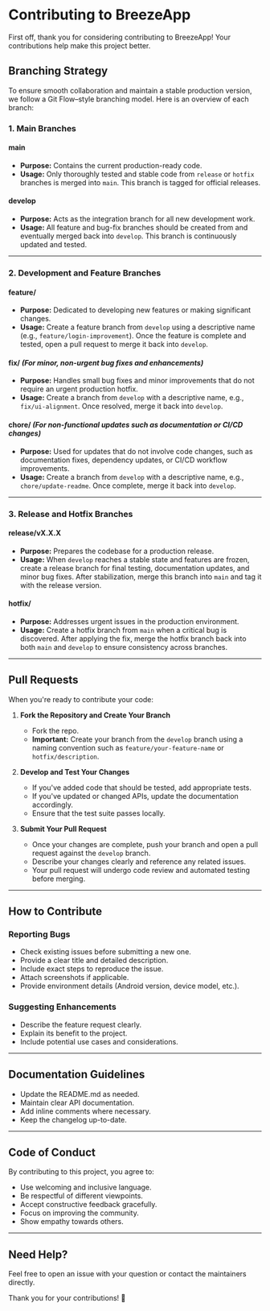 # Contributing to BreezeApp

First off, thank you for considering contributing to BreezeApp! Your contributions help make this project better.


## Branching Strategy

To ensure smooth collaboration and maintain a stable production version, we follow a Git Flow–style branching model. Here is an overview of each branch:

### 1. **Main Branches**

#### **main**
- **Purpose:** Contains the current production-ready code.
- **Usage:** Only thoroughly tested and stable code from `release` or `hotfix` branches is merged into `main`. This branch is tagged for official releases.

#### **develop**
- **Purpose:** Acts as the integration branch for all new development work.
- **Usage:** All feature and bug-fix branches should be created from and eventually merged back into `develop`. This branch is continuously updated and tested.

---

### 2. **Development and Feature Branches**

#### **feature/<description>**
- **Purpose:** Dedicated to developing new features or making significant changes.
- **Usage:** Create a feature branch from `develop` using a descriptive name (e.g., `feature/login-improvement`). Once the feature is complete and tested, open a pull request to merge it back into `develop`.

#### **fix/<description>** *(For minor, non-urgent bug fixes and enhancements)*
- **Purpose:** Handles small bug fixes and minor improvements that do not require an urgent production hotfix.
- **Usage:** Create a branch from `develop` with a descriptive name, e.g., `fix/ui-alignment`. Once resolved, merge it back into `develop`.

#### **chore/<description>** *(For non-functional updates such as documentation or CI/CD changes)*
- **Purpose:** Used for updates that do not involve code changes, such as documentation fixes, dependency updates, or CI/CD workflow improvements.
- **Usage:** Create a branch from `develop` with a descriptive name, e.g., `chore/update-readme`. Once complete, merge it back into `develop`.

---

### 3. **Release and Hotfix Branches**

#### **release/vX.X.X**
- **Purpose:** Prepares the codebase for a production release.
- **Usage:** When `develop` reaches a stable state and features are frozen, create a release branch for final testing, documentation updates, and minor bug fixes. After stabilization, merge this branch into `main` and tag it with the release version.

#### **hotfix/<description>**
- **Purpose:** Addresses urgent issues in the production environment.
- **Usage:** Create a hotfix branch from `main` when a critical bug is discovered. After applying the fix, merge the hotfix branch back into both `main` and `develop` to ensure consistency across branches.

---

## Pull Requests

When you're ready to contribute your code:

1. **Fork the Repository and Create Your Branch**  
   - Fork the repo.
   - **Important:** Create your branch from the `develop` branch using a naming convention such as `feature/your-feature-name` or `hotfix/description`.

2. **Develop and Test Your Changes**  
   - If you've added code that should be tested, add appropriate tests.
   - If you've updated or changed APIs, update the documentation accordingly.
   - Ensure that the test suite passes locally.

3. **Submit Your Pull Request**  
   - Once your changes are complete, push your branch and open a pull request against the `develop` branch.
   - Describe your changes clearly and reference any related issues.
   - Your pull request will undergo code review and automated testing before merging.

---

## How to Contribute

### Reporting Bugs
- Check existing issues before submitting a new one.
- Provide a clear title and detailed description.
- Include exact steps to reproduce the issue.
- Attach screenshots if applicable.
- Provide environment details (Android version, device model, etc.).

### Suggesting Enhancements
- Describe the feature request clearly.
- Explain its benefit to the project.
- Include potential use cases and considerations.

---

## Documentation Guidelines
- Update the README.md as needed.
- Maintain clear API documentation.
- Add inline comments where necessary.
- Keep the changelog up-to-date.

---

## Code of Conduct
By contributing to this project, you agree to:
- Use welcoming and inclusive language.
- Be respectful of different viewpoints.
- Accept constructive feedback gracefully.
- Focus on improving the community.
- Show empathy towards others.

---

## Need Help?
Feel free to open an issue with your question or contact the maintainers directly.

Thank you for your contributions! 🚀 